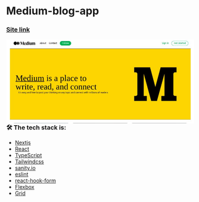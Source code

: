 # Medium-blog-app

### [Site link](https://medium-next-app.vercel.app/)

<kbd>
  <img align="right" alt="img" src="CW5TP6h.jpeg"  />
</kbd>

### 🛠 The tech stack is:

- [Nextjs](https://nextjs.org/)
- [React](https://reactjs.org/)
- [TypeScript](https://www.typescriptlang.org/)
- [Tailwindcss](https://tailwindcss.com/docs/guides/create-react-app)
- [sanity.io](https://www.sanity.io/)
- [eslint](https://eslint.org/)
- [react-hook-form](https://react-hook-form.com/)
- [Flexbox](https://en.wikipedia.org/wiki/CSS_Flexible_Box_Layout)
- [Grid](https://developer.mozilla.org/ru/docs/Web/CSS/CSS_Grid_Layout/Basic_Concepts_of_Grid_Layout)

